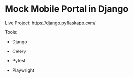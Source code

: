 # Mock Mobile Portal in Django

Live Project: https://django.pyflaskapp.com/

Tools:

* Django

* Celery

* Pytest

* Playwright
